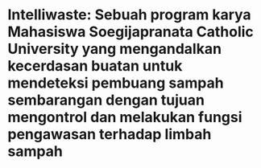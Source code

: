 # Intelliwaste: Sebuah program karya Mahasiswa Soegijapranata Catholic University yang mengandalkan kecerdasan buatan untuk mendeteksi pembuang sampah sembarangan dengan tujuan mengontrol dan melakukan fungsi pengawasan terhadap limbah sampah
